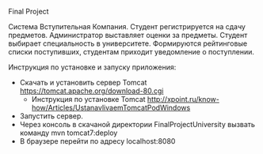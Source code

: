 Final Project


Система Вступительная Компания. 
Студент регистрируется на сдачу предметов. 
Администратор выставляет оценки за предметы.
Студент выбирает специальность в университете.
 Формируются рейтинговые списки поступивших, студентам приходит уведомление о поступлении.
 
 Инструкция по установке и запуску приложения:
 - Скачать и установить сервер Tomcat https://tomcat.apache.org/download-80.cgi
     - Инструкция по установке Tomcat http://xpoint.ru/know-how/Articles/UstanavlivaemTomcatPodWindows
 - Запустить сервер.
 - Через консоль в скачаной директории FinalProjectUniversity вызвать команду mvn tomcat7:deploy
 - В браузере перейти по адресу localhost:8080
 